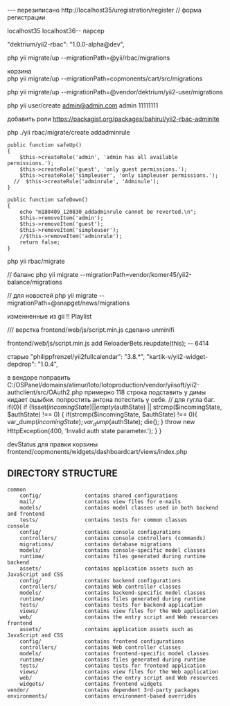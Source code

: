 

  
--- перезиписано
http://localhost35/uregistration/register   // форма регистрации  
  
  
  
  
localhost35
localhost36-- парсер

"dektrium/yii2-rbac": "1.0.0-alpha@dev",


php yii migrate/up --migrationPath=@yii/rbac/migrations

корзина  
php yii migrate/up --migrationPath=copmonents/cart/src/migrations




php yii migrate/up --migrationPath=@vendor/dektrium/yii2-user/migrations


php yii user/create admin@admin.com admin 11111111


добавить роли
https://packagist.org/packages/bahirul/yii2-rbac-adminlte




php ./yii rbac/migrate/create addadminrule

    public function safeUp()
    {
        $this->createRole('admin', 'admin has all available permissions.');
        $this->createRole('guest', 'only guest permissions.');
        $this->createRole('simpleuser', 'only simpleuser permissions.');
      //  $this->createRule('adminrule', 'Adminule');
    }
    
    public function safeDown()
    {
        echo "m180409_120830_addadminrule cannot be reverted.\n";
        $this->removeItem('admin');
        $this->removeItem('guest');
        $this->removeItem('simpleuser');
        //$this->removeItem('adminrule');
        return false;
    }

php yii rbac/migrate
    


// баланс
php yii migrate --migrationPath=vendor/komer45/yii2-balance/migrations


// для новостей
php yii migrate --migrationPath=@snapget/news/migrations


изменненные из gii !!
Playlist





/// верстка
frontend/web/js/script.min.js сделано unminifi

frontend/web/js/script.min.js   add    ReloaderBets.reupdate(this);  -- 6414




старые
        "philippfrenzel/yii2fullcalendar": "3.8.*",
        "kartik-v/yii2-widget-depdrop": "1.0.4",







в вендоре поправить
C:/OSPanel/domains/atimur/loto/lotoproduction/vendor/yiisoft/yii2-authclient/src/OAuth2.php
примерно 118 строка
подставить у димы кидает ошыбки. попростить антона потестить у себя.
           // для гугла баг.
            if(0){
                if (!isset($incomingState) || empty($authState) || strcmp($incomingState, $authState) !== 0) {
                    if(strcmp($incomingState, $authState) !== 0){
                        var_dump($incomingState);
                        var_dump($authState);
                        die();
                    }
                    throw new HttpException(400, 'Invalid auth state parameter.');
                }
            }







devStatus для правки корзины
frontend/copmonents/widgets/dashboardcart/views/index.php





DIRECTORY STRUCTURE
-------------------

```
common
    config/              contains shared configurations
    mail/                contains view files for e-mails
    models/              contains model classes used in both backend and frontend
    tests/               contains tests for common classes    
console
    config/              contains console configurations
    controllers/         contains console controllers (commands)
    migrations/          contains database migrations
    models/              contains console-specific model classes
    runtime/             contains files generated during runtime
backend
    assets/              contains application assets such as JavaScript and CSS
    config/              contains backend configurations
    controllers/         contains Web controller classes
    models/              contains backend-specific model classes
    runtime/             contains files generated during runtime
    tests/               contains tests for backend application    
    views/               contains view files for the Web application
    web/                 contains the entry script and Web resources
frontend
    assets/              contains application assets such as JavaScript and CSS
    config/              contains frontend configurations
    controllers/         contains Web controller classes
    models/              contains frontend-specific model classes
    runtime/             contains files generated during runtime
    tests/               contains tests for frontend application
    views/               contains view files for the Web application
    web/                 contains the entry script and Web resources
    widgets/             contains frontend widgets
vendor/                  contains dependent 3rd-party packages
environments/            contains environment-based overrides
```
